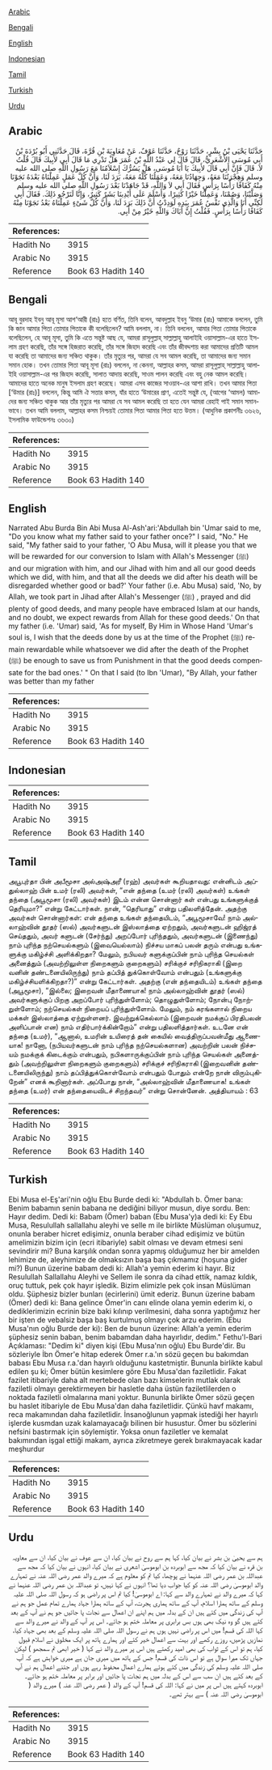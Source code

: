 [Arabic](#arabic)

[Bengali](#bengali)

[English](#english)

[Indonesian](#indonesian)

[Tamil](#tamil)

[Turkish](#turkish)

[Urdu](#urdu)

## Arabic


<div dir="rtl" lang="ar" style={{fontSize:'larger',backgroundColor:'#f8f9fa',padding:20}}>
حَدَّثَنَا يَحْيَى بْنُ بِشْرٍ، حَدَّثَنَا رَوْحٌ، حَدَّثَنَا عَوْفٌ، عَنْ مُعَاوِيَةَ بْنِ قُرَّةَ، قَالَ حَدَّثَنِي أَبُو بُرْدَةَ بْنُ أَبِي مُوسَى الأَشْعَرِيُّ، قَالَ قَالَ لِي عَبْدُ اللَّهِ بْنُ عُمَرَ هَلْ تَدْرِي مَا قَالَ أَبِي لأَبِيكَ قَالَ قُلْتُ لاَ‏.‏ قَالَ فَإِنَّ أَبِي قَالَ لأَبِيكَ يَا أَبَا مُوسَى، هَلْ يَسُرُّكَ إِسْلاَمُنَا مَعَ رَسُولِ اللَّهِ صلى الله عليه وسلم وَهِجْرَتُنَا مَعَهُ، وَجِهَادُنَا مَعَهُ، وَعَمَلُنَا كُلُّهُ مَعَهُ، بَرَدَ لَنَا، وَأَنَّ كُلَّ عَمَلٍ عَمِلْنَاهُ بَعْدَهُ نَجَوْنَا مِنْهُ كَفَافًا رَأْسًا بِرَأْسٍ فَقَالَ أَبِي لاَ وَاللَّهِ، قَدْ جَاهَدْنَا بَعْدَ رَسُولِ اللَّهِ صلى الله عليه وسلم وَصَلَّيْنَا، وَصُمْنَا، وَعَمِلْنَا خَيْرًا كَثِيرًا، وَأَسْلَمَ عَلَى أَيْدِينَا بَشَرٌ كَثِيرٌ، وَإِنَّا لَنَرْجُو ذَلِكَ‏.‏ فَقَالَ أَبِي لَكِنِّي أَنَا وَالَّذِي نَفْسُ عُمَرَ بِيَدِهِ لَوَدِدْتُ أَنَّ ذَلِكَ بَرَدَ لَنَا، وَأَنَّ كُلَّ شَىْءٍ عَمِلْنَاهُ بَعْدُ نَجَوْنَا مِنْهُ كَفَافًا رَأْسًا بِرَأْسٍ‏.‏ فَقُلْتُ إِنَّ أَبَاكَ وَاللَّهِ خَيْرٌ مِنْ أَبِي‏.‏
</div>
<div style={{backgroundColor:'#f8f9fa',padding:20, marginBottom: 10}}><table> <thead> <tr> <th>References:</th> <th></th> </tr> </thead> <tbody><tr><td>Hadith No</td><td>3915</td></tr><tr><td>Arabic No</td><td>3915</td></tr><tr><td>Reference</td><td>Book 63 Hadith 140</td></tr></tbody></table></div>

## Bengali


<div dir="ltr" lang="bn" style={{fontSize:'larger',backgroundColor:'#f8f9fa',padding:20}}>
আবূ বুরদাহ ইবনু আবূ মূসা আশ‘আরী (রাঃ) হতে বর্ণিত, তিনি বলেন, আবদুল্লাহ ইবনু ‘উমার (রাঃ) আমাকে বললেন, তুমি কি জান আমার পিতা তোমার পিতাকে কী বলেছিলেন? আমি বললাম, না। তিনি বললেন, আমার পিতা তোমার পিতাকে বলেছিলেন, হে আবূ মূসা, তুমি কি এতে সন্তুষ্ট আছ যে, আমরা রাসূলুল্লাহ্ সাল্লাল্লাহু আলাইহি ওয়াসাল্লাম-এর হাতে ইসলাম গ্রহণ করেছি, তাঁর সঙ্গে হিজরাত করেছি, তাঁর সঙ্গে জিহাদ করেছি এবং তাঁর জীবদ্দশায় করা আমাদের প্রতিটি আমল যা করেছি তা আমাদের জন্য সঞ্চিত থাকুক। তাঁর মৃত্যুর পর, আমরা যে সব আমল করেছি, তা আমাদের জন্য সমান সমান হোক। তখন তোমার পিতা আবূ মূসা (রাঃ) বললেন, না কেননা, আল্লাহর কসম, আমরা রাসূলুল্লাহ্ সাল্লাল্লাহু আলাইহি ওয়াসাল্লাম-এর পর জিহাদ করেছি, সালাত আদায় করেছি, সাওম পালন করেছি এবং বহু নেক আমল করেছি। আমাদের হাতে অনেক মানুষ ইসলাম গ্রহণ করেছে। আমরা এসব কাজের সাওয়াব-এর আশা রাখি। তখন আমার পিতা [‘উমার (রাঃ)] বললেন, কিন্তু আমি ঐ সত্তার কসম, যাঁর হাতে ‘উমারের প্রাণ, এতেই সন্তুষ্ট যে, (আগের ‘আমল) আমাদের জন্য সঞ্চিত থাকুক আর তাঁর মৃত্যুর পর আমরা যে সব আমল করেছি তা হতে যেন আমরা রেহাই পাই সমান সমানভাবে। তখন আমি বললাম, আল্লাহর কসম নিশ্চয়ই তোমার পিতা আমার পিতা হতে উত্তম। (আধুনিক প্রকাশনীঃ ৩৬২৬, ইসলামিক ফাউন্ডেশনঃ ৩৬৩০)
</div>
<div style={{backgroundColor:'#f8f9fa',padding:20, marginBottom: 10}}><table> <thead> <tr> <th>References:</th> <th></th> </tr> </thead> <tbody><tr><td>Hadith No</td><td>3915</td></tr><tr><td>Arabic No</td><td>3915</td></tr><tr><td>Reference</td><td>Book 63 Hadith 140</td></tr></tbody></table></div>

## English


<div dir="ltr" lang="en" style={{fontSize:'larger',backgroundColor:'#f8f9fa',padding:20}}>
Narrated Abu Burda Bin Abi Musa Al-Ash'ari:'Abdullah bin 'Umar said to me, "Do you know what my father said to your father once?" I said, "No." He said, "My father said to your father, 'O Abu Musa, will it please you that we will be rewarded for our conversion to Islam with Allah's Messenger (ﷺ) and our migration with him, and our Jihad with him and all our good deeds which we did, with him, and that all the deeds we did after his death will be disregarded whether good or bad?' Your father (i.e. Abu Musa) said, 'No, by Allah, we took part in Jihad after Allah's Messenger (ﷺ) , prayed and did plenty of good deeds, and many people have embraced Islam at our hands, and no doubt, we expect rewards from Allah for these good deeds.' On that my father (i.e. 'Umar) said, 'As for myself, By Him in Whose Hand 'Umar's soul is, I wish that the deeds done by us at the time of the Prophet (ﷺ) remain rewardable while whatsoever we did after the death of the Prophet (ﷺ) be enough to save us from Punishment in that the good deeds compensate for the bad ones.' " On that I said (to Ibn 'Umar), "By Allah, your father was better than my father
</div>
<div style={{backgroundColor:'#f8f9fa',padding:20, marginBottom: 10}}><table> <thead> <tr> <th>References:</th> <th></th> </tr> </thead> <tbody><tr><td>Hadith No</td><td>3915</td></tr><tr><td>Arabic No</td><td>3915</td></tr><tr><td>Reference</td><td>Book 63 Hadith 140</td></tr></tbody></table></div>

## Indonesian


<div dir="ltr" lang="id" style={{fontSize:'larger',backgroundColor:'#f8f9fa',padding:20}}>

</div>
<div style={{backgroundColor:'#f8f9fa',padding:20, marginBottom: 10}}><table> <thead> <tr> <th>References:</th> <th></th> </tr> </thead> <tbody><tr><td>Hadith No</td><td>3915</td></tr><tr><td>Arabic No</td><td>3915</td></tr><tr><td>Reference</td><td>Book 63 Hadith 140</td></tr></tbody></table></div>

## Tamil


<div dir="ltr" lang="ta" style={{fontSize:'larger',backgroundColor:'#f8f9fa',padding:20}}>
அபூபுர்தா பின் அபீமூசா அல்அஷ்அரீ (ரஹ்) அவர்கள் கூறியதாவது: என்னிடம் அப்துல்லாஹ் பின் உமர் (ரலி) அவர்கள், “என் தந்தை (உமர் (ரலி) அவர்கள்) உங்கள் தந்தை (அபூமூசா (ரலி) அவர்கள்) இடம் என்ன சொன்னார் கள் என்பது உங்களுக்குத் தெரியுமா?” என்று கேட்டார்கள். நான், “தெரியாது” என்று பதிலளித்தேன். அதற்கு அவர்கள் சொன்னார்கள்: என் தந்தை உங்கள் தந்தையிடம், “அபூமூசாவே! நாம் அல்லாஹ்வின் தூதர் (ஸல்) அவர்களுடன் இஸ்லாத்தை ஏற்றதும், அவர்களுடன் ஹிஜ்ரத் செய்ததும், அவர் களுடன் (சேர்ந்து) அறப்போர் புரிந்ததும், அவர்களுடன் (இணைந்து) நாம் புரிந்த நற்செயல்களும் (இவையெல்லாம்) நிச்சய மாகப் பலன் தரும் என்பது உங்களுக்கு மகிழ்ச்சி அளிக்கிறதா? மேலும், நபியவர் களுக்குப்பின் நாம் புரிந்த செயல்கள் அனைத்தும் (அவற்றிலுள்ள நிறைகளும் குறைகளும்) சரிக்குச் சரிநிகராகி (இறை வனின் தண்டனையிலிருந்து) நாம் தப்பித் துக்கொள்வோம் என்பதும் (உங்களுக்கு மகிழ்ச்சியளிக்கிறதா?)” என்று கேட்டார்கள். அதற்கு (என் தந்தையிடம்) உங்கள் தந்தை (அபூமூசா), “இல்லை; இறைவன் மீதாணையாக! நாம் அல்லாஹ்வின் தூதர் (ஸல்) அவர்களுக்குப் பிறகு அறப்போர் புரிந்துள்ளோம்; தொழுதுள்ளோம்; நோன்பு நோற்றுள்ளோம்; நற்செயல்கள் நிறையப் புரிந்துள்ளோம். மேலும், நம் கரங்களால் நிறைய மக்கள் இஸ்லாத்தை ஏற்றுள்ளனர். இவற்றுக்கெல்லாம் (இறைவன் நமக்குப் பிரதிபலன் அளிப்பான் என) நாம் எதிர்பார்க்கின்றோம்” என்று பதிலளித்தார்கள். உடனே என் தந்தை (உமர்), “ஆனால், உமரின் உயிரைத் தன் கையில் வைத்திருப்பவன்மீது ஆணையாக! நானோ, (நபியவர்களுடன் நாம் புரிந்த நற்செயல்களான) அவற்றின் பலன் நிச்சயம் நமக்குக் கிடைக்கும் என்பதும், நபிகளாருக்குப்பின் நாம் புரிந்த செயல்கள் அனைத்தும் (அவற்றிலுள்ள நிறைகளும் குறைகளும்) சரிக்குச் சரிநிகராகி (இறைவனின் தண்டனையிலிருந்து) நாம் தப்பித்துக்கொள்வோம் என்பதும் போதும் என்றே நான் விரும்புகிறேன்” எனக் கூறினார்கள். அப்போது நான், “அல்லாஹ்வின் மீதாணையாக! உங்கள் தந்தை (உமர்) என் தந்தையைவிடச் சிறந்தவர்” என்று சொன்னேன். அத்தியாயம் : 63
</div>
<div style={{backgroundColor:'#f8f9fa',padding:20, marginBottom: 10}}><table> <thead> <tr> <th>References:</th> <th></th> </tr> </thead> <tbody><tr><td>Hadith No</td><td>3915</td></tr><tr><td>Arabic No</td><td>3915</td></tr><tr><td>Reference</td><td>Book 63 Hadith 140</td></tr></tbody></table></div>

## Turkish


<div dir="ltr" lang="tr" style={{fontSize:'larger',backgroundColor:'#f8f9fa',padding:20}}>
Ebi Musa el-Eş'ari'nin oğlu Ebu Burde dedi ki: "Abdullah b. Ömer bana: Benim babamın senin babana ne dediğini biliyor musun, diye sordu. Ben: Hayır dedim. Dedi ki: Babam (Ömer) baban (Ebu Musa'y)a dedi ki: Ey Ebu Musa, Resulullah sallallahu aleyhi ve selle m ile birlikte Müslüman oluşumuz, onunla beraber hicret edişimiz, onunla beraber cihad edişimiz ve bütün amelimizin bizim için (ecri itibariyle) sabit olması ve devam etmesi seni sevindirir mi? Buna karşılık ondan sonra yapmış olduğumuz her bir amelden lehimize de, aleyhimize de olmaksızın başa baş çıkmamız (hoşuna gider mi?) Bunun üzerine babam dedi ki: Allah'a yemin ederim ki hayır. Biz Resulullah Sallallahu Aleyhi ve Sellem ile sonra da cihad ettik, namaz kıldık, oruç tuttuk, pek çok hayır işledik. Bizim elimizle pek çok insan Müslüman oldu. Şüphesiz bizler bunları (ecirlerini) ümit ederiz. Bunun üzerine babam (Ömer) dedi ki: Bana gelince Ömer'in canı elinde olana yemin ederim ki, o dediklerimizin ecrinin bize baki kılınıp verilmesini, daha sonra yaptığımız her bir işten de vebalsiz başa baş kurtulmuş olmayı çok arzu ederim. (Ebu Musa'nın oğlu Burde der ki): Ben de bunun üzerine: Allah'a yemin ederim şüphesiz senin baban, benim babamdan daha hayırlıdır, dedim." Fethu'l-Bari Açıklaması: "Dedim ki" diyen kişi (Ebu Musa'nın oğlu) Ebu Burde'dir. Bu sözleriyle İbn Ömer'e hitap ederek Ömer r.a.'ın sözü geçen bu bakımdan babası Ebu Musa r.a.'dan hayırlı olduğunu kastetmiştir. Bununla birlikte kabul edilen şu ki; Ömer bütün kesimlere göre Ebu Musa'dan faziletlidir. Fakat fazilet itibariyle daha alt mertebede olan bazı kimselerin mutlak olarak faziletli olmayı gerektirmeyen bir hasletle daha üstün faziletlilerden o noktada faziletli olmalarına mani yoktur. Bununla birlikte Ömer sözü geçen bu haslet itibariyle de Ebu Musa'dan daha faziletlidir. Çünkü havf makamı, reca makamından daha faziletlidir. İnsanoğlunun yapmak istediği her hayırlı işlerde kusmdan uzak kalamayacağı bilinen bir husustur. Ömer bu sözlerini nefsini bastırmak için söylemiştir. Yoksa onun faziletler ve kemalat bakımından işgal ettiği makam, ayrıca zikretmeye gerek bırakmayacak kadar meşhurdur
</div>
<div style={{backgroundColor:'#f8f9fa',padding:20, marginBottom: 10}}><table> <thead> <tr> <th>References:</th> <th></th> </tr> </thead> <tbody><tr><td>Hadith No</td><td>3915</td></tr><tr><td>Arabic No</td><td>3915</td></tr><tr><td>Reference</td><td>Book 63 Hadith 140</td></tr></tbody></table></div>

## Urdu


<div dir="rtl" lang="ur" style={{fontSize:'larger',backgroundColor:'#f8f9fa',padding:20}}>
ہم سے یحییٰ بن بشر نے بیان کیا، کہا ہم سے روح نے بیان کیا، ان سے عوف نے بیان کیا، ان سے معاویہ بن قرہ نے بیان کیا کہ مجھ سے ابوبردہ بن ابوموسیٰ اشعری نے بیان کیا، انہوں نے بیان کیا کہ مجھ سے عبداللہ بن عمر رضی اللہ عنہما نے پوچھا، کیا تم کو معلوم ہے کہ میرے والد عمر رضی اللہ عنہ نے تمہارے والد ابوموسیٰ رضی اللہ عنہ کو کیا جواب دیا تھا؟ انہوں نے کہا نہیں، تو عبداللہ بن عمر رضی اللہ عنہما نے کہا کہ میرے والد نے تمہارے والد سے کہا: اے ابوموسیٰ! کیا تم اس پر راضی ہو کہ رسول اللہ صلی اللہ علیہ وسلم کے ساتھ ہمارا اسلام، آپ کے ساتھ ہماری ہجرت، آپ کے ساتھ ہمارا جہاد ہمارے تمام عمل جو ہم نے آپ کی زندگی میں کئے ہیں ان کے بدلہ میں ہم اپنے ان اعمال سے نجات پا جائیں جو ہم نے آپ کے بعد کئے ہیں گو وہ نیک بھی ہوں بس برابری پر معاملہ ختم ہو جائے۔ اس پر آپ کے والد نے میرے والد سے کہا اللہ کی قسم! میں اس پر راضی نہیں ہوں ہم نے رسول اللہ صلی اللہ علیہ وسلم کے بعد بھی جہاد کیا، نمازیں پڑھیں، روزے رکھے اور بہت سے اعمال خیر کئے اور ہمارے ہاتھ پر ایک مخلوق نے اسلام قبول کیا، ہم تو اس کے ثواب کی بھی امید رکھتے ہیں اس پر میرے والد نے کہا ( خیر ابھی تم سمجھو ) لیکن جہاں تک میرا سوال ہے تو اس ذات کی قسم! جس کے ہاتھ میں میری جان ہے میری خواہش ہے کہ آپ صلی اللہ علیہ وسلم کی زندگی میں کئے ہوئے ہمارے اعمال محفوظ رہے ہوں اور جتنے اعمال ہم نے آپ کے بعد کئے ہیں ان سب سے اس کے بدلہ میں ہم نجات پا جائیں اور برابر پر معاملہ ختم ہو جائے۔ ابوبردہ کہتے ہیں اس پر میں نے کہا: اللہ کی قسم! آپ کے والد ( عمر رضی اللہ عنہ ) میرے والد ( ابوموسیٰ رضی اللہ عنہ ) سے بہتر تھے۔
</div>
<div style={{backgroundColor:'#f8f9fa',padding:20, marginBottom: 10}}><table> <thead> <tr> <th>References:</th> <th></th> </tr> </thead> <tbody><tr><td>Hadith No</td><td>3915</td></tr><tr><td>Arabic No</td><td>3915</td></tr><tr><td>Reference</td><td>Book 63 Hadith 140</td></tr></tbody></table></div>
